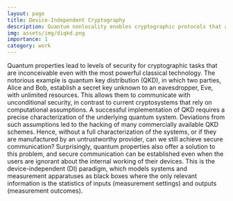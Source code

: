 ```yaml
---
layout: page
title: Device-Independent Cryptography
description: Quantum nonlocality enables cryptographic protocols that are secure even when the systems are not well characterized or manufactured by an untrusted provider.
img: assets/img/diqkd.png
importance: 1
category: work
---
```


Quantum properties lead to levels of security for cryptographic tasks that are inconceivable
even with the most powerful classical technology. The notorious example is quantum key
distribution (QKD), in which two parties, Alice and Bob, establish a secret key unknown to an
eavesdropper, Eve, with unlimited resources. This allows them to communicate with unconditional
security, in contrast to current cryptosystems that rely on computational assumptions.
A successful implementation of QKD requires a precise characterization of the underlying
quantum system. Deviations from such assumptions led to the hacking of many commercially
available QKD schemes. Hence, without a full characterization of the systems, or if they are
manufactured by an untrustworthy provider, can we still achieve secure communication? Surprisingly,
quantum properties also offer a solution to this problem, and secure communication can
be established even when the users are ignorant about the internal working of their devices. This
is the device-independent (DI) paradigm, which models systems and measurement apparatuses as black boxes where the only relevant information is the statistics of inputs (measurement
settings) and outputs (measurement outcomes).





